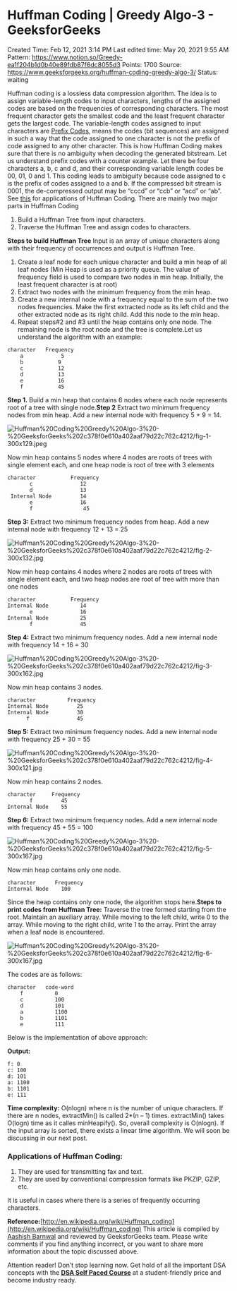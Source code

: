 # Huffman Coding | Greedy Algo-3 - GeeksforGeeks

Created Time: Feb 12, 2021 3:14 PM
Last edited time: May 20, 2021 9:55 AM
Pattern: https://www.notion.so/Greedy-ea1f204b1d0b40e89fdb87f6dc8055d3
Points: 1700
Source: https://www.geeksforgeeks.org/huffman-coding-greedy-algo-3/
Status: waiting

Huffman coding is a lossless data compression algorithm. The idea is to assign variable-length codes to input characters, lengths of the assigned codes are based on the frequencies of corresponding characters. The most frequent character gets the smallest code and the least frequent character gets the largest code.
The variable-length codes assigned to input characters are [Prefix Codes](http://en.wikipedia.org/wiki/Prefix_code), means the codes (bit sequences) are assigned in such a way that the code assigned to one character is not the prefix of code assigned to any other character. This is how Huffman Coding makes sure that there is no ambiguity when decoding the generated bitstream. 
Let us understand prefix codes with a counter example. Let there be four characters a, b, c and d, and their corresponding variable length codes be 00, 01, 0 and 1. This coding leads to ambiguity because code assigned to c is the prefix of codes assigned to a and b. If the compressed bit stream is 0001, the de-compressed output may be “cccd” or “ccb” or “acd” or “ab”.
See [this](http://en.wikipedia.org/wiki/Huffman_coding#Applications) for applications of Huffman Coding. 
There are mainly two major parts in Huffman Coding

1. Build a Huffman Tree from input characters.
2. Traverse the Huffman Tree and assign codes to characters.

**Steps to build Huffman Tree**
Input is an array of unique characters along with their frequency of occurrences and output is Huffman Tree.

1. Create a leaf node for each unique character and build a min heap of all leaf nodes (Min Heap is used as a priority queue. The value of frequency field is used to compare two nodes in min heap. Initially, the least frequent character is at root)
2. Extract two nodes with the minimum frequency from the min heap.
3. Create a new internal node with a frequency equal to the sum of the two nodes frequencies. Make the first extracted node as its left child and the other extracted node as its right child. Add this node to the min heap.
4. Repeat steps#2 and #3 until the heap contains only one node. The remaining node is the root node and the tree is complete.Let us understand the algorithm with an example:

```
character   Frequency
    a            5
    b           9
    c           12
    d           13
    e           16
    f           45
```

**Step 1.** Build a min heap that contains 6 nodes where each node represents root of a tree with single node.**Step 2** Extract two minimum frequency nodes from min heap. Add a new internal node with frequency 5 + 9 = 14.

![Huffman%20Coding%20Greedy%20Algo-3%20-%20GeeksforGeeks%202c378f0e610a402aaf79d22c762c4212/fig-1-300x129.jpeg](fig-1-300x129.jpeg)

Now min heap contains 5 nodes where 4 nodes are roots of trees with single element each, and one heap node is root of tree with 3 elements

```
character           Frequency
       c               12
       d               13
 Internal Node         14
       e               16
       f                45
```

**Step 3:** Extract two minimum frequency nodes from heap. Add a new internal node with frequency 12 + 13 = 25

![Huffman%20Coding%20Greedy%20Algo-3%20-%20GeeksforGeeks%202c378f0e610a402aaf79d22c762c4212/fig-2-300x132.jpg](fig-2-300x132.jpg)

Now min heap contains 4 nodes where 2 nodes are roots of trees with single element each, and two heap nodes are root of tree with more than one nodes

```
character           Frequency
Internal Node          14
       e               16
Internal Node          25
       f               45
```

**Step 4:** Extract two minimum frequency nodes. Add a new internal node with frequency 14 + 16 = 30

![Huffman%20Coding%20Greedy%20Algo-3%20-%20GeeksforGeeks%202c378f0e610a402aaf79d22c762c4212/fig-3-300x162.jpg](fig-3-300x162.jpg)

Now min heap contains 3 nodes.

```
character          Frequency
Internal Node         25
Internal Node         30
      f               45 
```

**Step 5:** Extract two minimum frequency nodes. Add a new internal node with frequency 25 + 30 = 55

![Huffman%20Coding%20Greedy%20Algo-3%20-%20GeeksforGeeks%202c378f0e610a402aaf79d22c762c4212/fig-4-300x121.jpg](fig-4-300x121.jpg)

Now min heap contains 2 nodes.

```
character     Frequency
       f         45
Internal Node    55
```

**Step 6:** Extract two minimum frequency nodes. Add a new internal node with frequency 45 + 55 = 100

![Huffman%20Coding%20Greedy%20Algo-3%20-%20GeeksforGeeks%202c378f0e610a402aaf79d22c762c4212/fig-5-300x167.jpg](fig-5-300x167.jpg)

Now min heap contains only one node.

```
character      Frequency
Internal Node    100
```

Since the heap contains only one node, the algorithm stops here.**Steps to print codes from Huffman Tree:**
Traverse the tree formed starting from the root. Maintain an auxiliary array. While moving to the left child, write 0 to the array. While moving to the right child, write 1 to the array. Print the array when a leaf node is encountered.

![Huffman%20Coding%20Greedy%20Algo-3%20-%20GeeksforGeeks%202c378f0e610a402aaf79d22c762c4212/fig-6-300x167.jpg](fig-6-300x167.jpg)

The codes are as follows:

```
character   code-word
    f          0
    c          100
    d          101
    a          1100
    b          1101
    e          111
```

Below is the implementation of above approach:

**Output:**

```
f: 0
c: 100
d: 101
a: 1100
b: 1101
e: 111
```

**Time complexity:** O(nlogn) where n is the number of unique characters. If there are n nodes, extractMin() is called 2*(n – 1) times. extractMin() takes O(logn) time as it calles minHeapify(). So, overall complexity is O(nlogn).
If the input array is sorted, there exists a linear time algorithm. We will soon be discussing in our next post.

### Applications of Huffman Coding:

1. They are used for transmitting fax and text.
2. They are used by conventional compression formats like PKZIP, GZIP, etc.

It is useful in cases where there is a series of frequently occurring characters.

**Reference:**[http://en.wikipedia.org/wiki/Huffman_coding](http://en.wikipedia.org/wiki/Huffman_coding)
This article is compiled by [Aashish Barnwal](https://www.facebook.com/barnwal.aashish) and reviewed by GeeksforGeeks team. Please write comments if you find anything incorrect, or you want to share more information about the topic discussed above.

Attention reader! Don’t stop learning now. Get hold of all the important DSA concepts with the **[DSA Self Paced Course](https://practice.geeksforgeeks.org/courses/dsa-self-paced?utm_source=geeksforgeeks&utm_medium=article&utm_campaign=gfg_article_dsa_content_bottom)** at a student-friendly price and become industry ready.